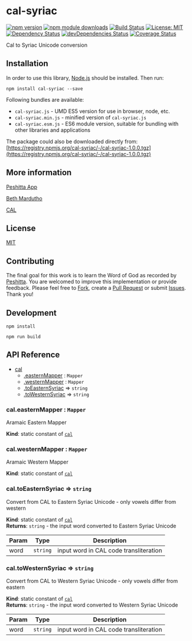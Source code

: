 # cal-syriac

[![npm version](https://badge.fury.io/js/cal-syriac.svg)](https://badge.fury.io/js/cal-syriac)
[![npm module downloads](http://img.shields.io/npm/dt/cal-syriac.svg)](https://www.npmjs.org/package/cal-syriac)
[![Build Status](https://travis-ci.org/peshitta/cal-syriac.svg?branch=master)](https://travis-ci.org/peshitta/cal-syriac)
[![License: MIT](https://img.shields.io/badge/License-MIT-yellow.svg)](https://github.com/peshitta/cal-syriac/blob/master/LICENSE)
[![Dependency Status](https://david-dm.org/peshitta/cal-syriac.svg)](https://david-dm.org/peshitta/cal-syriac)
[![devDependencies Status](https://david-dm.org/peshitta/cal-syriac/dev-status.svg)](https://david-dm.org/peshitta/cal-syriac?type=dev)
[![Coverage Status](https://coveralls.io/repos/github/peshitta/cal-syriac/badge.svg?branch=master)](https://coveralls.io/github/peshitta/cal-syriac?branch=master)

Cal to Syriac Unicode conversion

## Installation

In order to use this library, [Node.js](https://nodejs.org) should be installed. 
Then run:
```
npm install cal-syriac --save
```

Following bundles are available:
* `cal-syriac.js` - UMD ES5 version for use in browser, node, etc.
* `cal-syriac.min.js` - minified version of `cal-syriac.js`
* `cal-syriac.esm.js` - ES6 module version, suitable for bundling with other 
libraries and applications

The package could also be downloaded directly from:
[https://registry.npmjs.org/cal-syriac/-/cal-syriac-1.0.0.tgz](https://registry.npmjs.org/cal-syriac/-/cal-syriac-1.0.0.tgz)

## More information

[Peshitta App](https://peshitta.github.io)

[Beth Mardutho](https://sedra.bethmardutho.org/about/fonts)

[CAL](http://cal1.cn.huc.edu/searching/fullbrowser.html)

## License

[MIT](https://github.com/peshitta/cal-syriac/blob/master/LICENSE)

## Contributing

The final goal for this work is to learn the Word of God as recorded by
[Peshitta](https://en.wikipedia.org/wiki/Peshitta).
You are welcomed to improve this implementation or provide feedback. Please
feel free to [Fork](https://help.github.com/articles/fork-a-repo/), create a
[Pull Request](https://help.github.com/articles/about-pull-requests/) or
submit [Issues](https://github.com/peshitta/cal-syriac/issues).
Thank you!

## Development

```
npm install
```
```
npm run build
```

## API Reference

* [cal](#module_cal)
    * [.easternMapper](#module_cal.easternMapper) : <code>Mapper</code>
    * [.westernMapper](#module_cal.westernMapper) : <code>Mapper</code>
    * [.toEasternSyriac](#module_cal.toEasternSyriac) ⇒ <code>string</code>
    * [.toWesternSyriac](#module_cal.toWesternSyriac) ⇒ <code>string</code>

<a name="module_cal.easternMapper"></a>

### cal.easternMapper : <code>Mapper</code>
Aramaic Eastern Mapper

**Kind**: static constant of [<code>cal</code>](#module_cal)  
<a name="module_cal.westernMapper"></a>

### cal.westernMapper : <code>Mapper</code>
Aramaic Western Mapper

**Kind**: static constant of [<code>cal</code>](#module_cal)  
<a name="module_cal.toEasternSyriac"></a>

### cal.toEasternSyriac ⇒ <code>string</code>
Convert from CAL to Eastern Syriac Unicode - only vowels differ from western

**Kind**: static constant of [<code>cal</code>](#module_cal)  
**Returns**: <code>string</code> - the input word converted to Eastern Syriac Unicode  

| Param | Type | Description |
| --- | --- | --- |
| word | <code>string</code> | input word in CAL code transliteration |

<a name="module_cal.toWesternSyriac"></a>

### cal.toWesternSyriac ⇒ <code>string</code>
Convert from CAL to Western Syriac Unicode - only vowels differ from eastern

**Kind**: static constant of [<code>cal</code>](#module_cal)  
**Returns**: <code>string</code> - the input word converted to Western Syriac Unicode  

| Param | Type | Description |
| --- | --- | --- |
| word | <code>string</code> | input word in CAL code transliteration |

